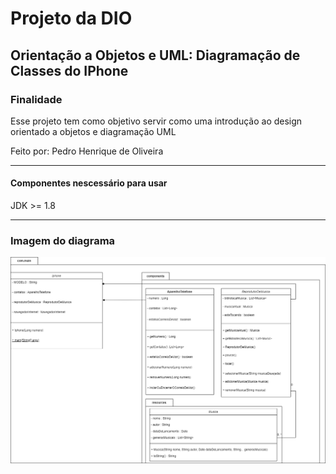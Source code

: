 # Projeto da DIO
## Orientação a Objetos e UML: Diagramação de Classes do IPhone
### Finalidade

Esse projeto tem como objetivo servir como uma introdução ao design orientado a objetos e diagramação UML

Feito por: Pedro Henrique de Oliveira

---
#### Componentes nescessário para usar
JDK >= 1.8

---
### Imagem do diagrama
![diagramas](Diagramas.png)